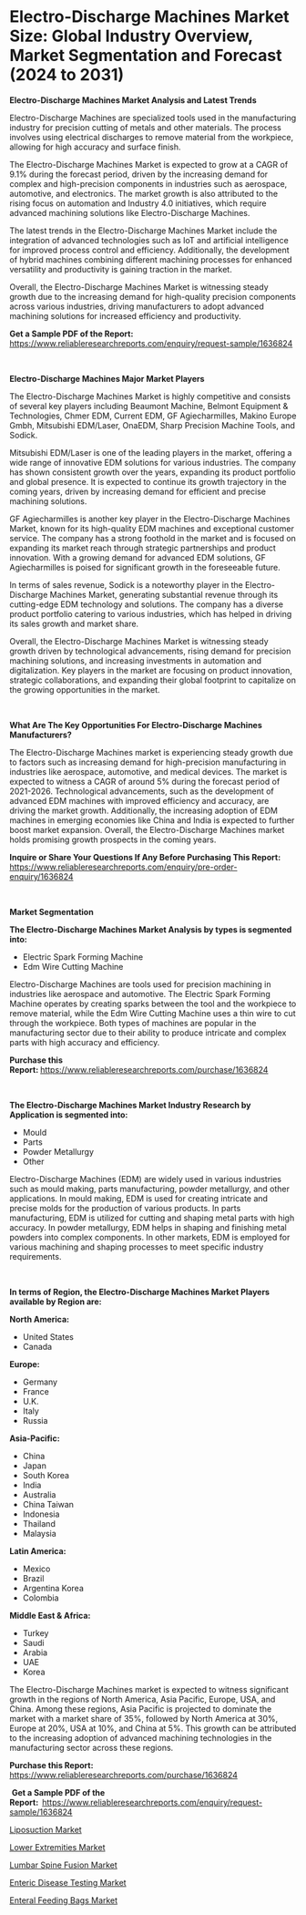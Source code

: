 <p><h1>Electro-Discharge Machines Market Size: Global Industry Overview, Market Segmentation and Forecast (2024 to 2031)</h1></p><p><strong>Electro-Discharge Machines Market Analysis and Latest Trends</strong></p>
<p><p>Electro-Discharge Machines are specialized tools used in the manufacturing industry for precision cutting of metals and other materials. The process involves using electrical discharges to remove material from the workpiece, allowing for high accuracy and surface finish.</p><p>The Electro-Discharge Machines Market is expected to grow at a CAGR of 9.1% during the forecast period, driven by the increasing demand for complex and high-precision components in industries such as aerospace, automotive, and electronics. The market growth is also attributed to the rising focus on automation and Industry 4.0 initiatives, which require advanced machining solutions like Electro-Discharge Machines.</p><p>The latest trends in the Electro-Discharge Machines Market include the integration of advanced technologies such as IoT and artificial intelligence for improved process control and efficiency. Additionally, the development of hybrid machines combining different machining processes for enhanced versatility and productivity is gaining traction in the market.</p><p>Overall, the Electro-Discharge Machines Market is witnessing steady growth due to the increasing demand for high-quality precision components across various industries, driving manufacturers to adopt advanced machining solutions for increased efficiency and productivity.</p></p>
<p><strong>Get a Sample PDF of the Report:&nbsp;</strong> <a href="https://www.reliableresearchreports.com/enquiry/request-sample/1636824">https://www.reliableresearchreports.com/enquiry/request-sample/1636824</a></p>
<p>&nbsp;</p>
<p><strong>Electro-Discharge Machines Major Market Players</strong></p>
<p><p>The Electro-Discharge Machines Market is highly competitive and consists of several key players including Beaumont Machine, Belmont Equipment & Technologies, Chmer EDM, Current EDM, GF Agiecharmilles, Makino Europe Gmbh, Mitsubishi EDM/Laser, OnaEDM, Sharp Precision Machine Tools, and Sodick. </p><p>Mitsubishi EDM/Laser is one of the leading players in the market, offering a wide range of innovative EDM solutions for various industries. The company has shown consistent growth over the years, expanding its product portfolio and global presence. It is expected to continue its growth trajectory in the coming years, driven by increasing demand for efficient and precise machining solutions.</p><p>GF Agiecharmilles is another key player in the Electro-Discharge Machines Market, known for its high-quality EDM machines and exceptional customer service. The company has a strong foothold in the market and is focused on expanding its market reach through strategic partnerships and product innovation. With a growing demand for advanced EDM solutions, GF Agiecharmilles is poised for significant growth in the foreseeable future.</p><p>In terms of sales revenue, Sodick is a noteworthy player in the Electro-Discharge Machines Market, generating substantial revenue through its cutting-edge EDM technology and solutions. The company has a diverse product portfolio catering to various industries, which has helped in driving its sales growth and market share.</p><p>Overall, the Electro-Discharge Machines Market is witnessing steady growth driven by technological advancements, rising demand for precision machining solutions, and increasing investments in automation and digitalization. Key players in the market are focusing on product innovation, strategic collaborations, and expanding their global footprint to capitalize on the growing opportunities in the market.</p></p>
<p>&nbsp;</p>
<p><strong>What Are The Key Opportunities For Electro-Discharge Machines Manufacturers?</strong></p>
<p><p>The Electro-Discharge Machines market is experiencing steady growth due to factors such as increasing demand for high-precision manufacturing in industries like aerospace, automotive, and medical devices. The market is expected to witness a CAGR of around 5% during the forecast period of 2021-2026. Technological advancements, such as the development of advanced EDM machines with improved efficiency and accuracy, are driving the market growth. Additionally, the increasing adoption of EDM machines in emerging economies like China and India is expected to further boost market expansion. Overall, the Electro-Discharge Machines market holds promising growth prospects in the coming years.</p></p>
<p><strong>Inquire or Share Your Questions If Any Before Purchasing This Report:</strong> <a href="https://www.reliableresearchreports.com/enquiry/pre-order-enquiry/1636824">https://www.reliableresearchreports.com/enquiry/pre-order-enquiry/1636824</a></p>
<p>&nbsp;</p>
<p><strong>Market Segmentation</strong></p>
<p><strong>The Electro-Discharge Machines Market Analysis by types is segmented into:</strong></p>
<p><ul><li>Electric Spark Forming Machine</li><li>Edm Wire Cutting Machine</li></ul></p>
<p><p>Electro-Discharge Machines are tools used for precision machining in industries like aerospace and automotive. The Electric Spark Forming Machine operates by creating sparks between the tool and the workpiece to remove material, while the Edm Wire Cutting Machine uses a thin wire to cut through the workpiece. Both types of machines are popular in the manufacturing sector due to their ability to produce intricate and complex parts with high accuracy and efficiency.</p></p>
<p><strong>Purchase this Report:&nbsp;</strong><a href="https://www.reliableresearchreports.com/purchase/1636824">https://www.reliableresearchreports.com/purchase/1636824</a></p>
<p>&nbsp;</p>
<p><strong>The Electro-Discharge Machines Market Industry Research by Application is segmented into:</strong></p>
<p><ul><li>Mould</li><li>Parts</li><li>Powder Metallurgy</li><li>Other</li></ul></p>
<p><p>Electro-Discharge Machines (EDM) are widely used in various industries such as mould making, parts manufacturing, powder metallurgy, and other applications. In mould making, EDM is used for creating intricate and precise molds for the production of various products. In parts manufacturing, EDM is utilized for cutting and shaping metal parts with high accuracy. In powder metallurgy, EDM helps in shaping and finishing metal powders into complex components. In other markets, EDM is employed for various machining and shaping processes to meet specific industry requirements.</p></p>
<p>&nbsp;</p>
<p><strong>In terms of Region, the Electro-Discharge Machines Market Players available by Region are:</strong></p>
<p>
    <p> <strong> North America: </strong>
        <ul>
            <li>United States</li>
            <li>Canada</li>
        </ul>
        </p> 
    <p> <strong> Europe: </strong>
        <ul>
            <li>Germany</li>
            <li>France</li>
            <li>U.K.</li>
            <li>Italy</li>
            <li>Russia</li>
        </ul>
        </p> 
    <p> <strong> Asia-Pacific: </strong>
        <ul>
            <li>China</li>
            <li>Japan</li>
            <li>South Korea</li>
            <li>India</li>
            <li>Australia</li>
            <li>China Taiwan</li>
            <li>Indonesia</li>
            <li>Thailand</li>
            <li>Malaysia</li>
        </ul>
        </p> 
    <p> <strong> Latin America: </strong>
        <ul>
            <li>Mexico</li>
            <li>Brazil</li>
            <li>Argentina Korea</li>
            <li>Colombia</li>
        </ul>
        </p> 
    <p> <strong> Middle East & Africa: </strong>
        <ul>
            <li>Turkey</li>
            <li>Saudi</li>
            <li>Arabia</li>
            <li>UAE</li>
            <li>Korea</li>
        </ul>
    </p>
    </p>
<p><p>The Electro-Discharge Machines market is expected to witness significant growth in the regions of North America, Asia Pacific, Europe, USA, and China. Among these regions, Asia Pacific is projected to dominate the market with a market share of 35%, followed by North America at 30%, Europe at 20%, USA at 10%, and China at 5%. This growth can be attributed to the increasing adoption of advanced machining technologies in the manufacturing sector across these regions.</p></p>
<p><strong>Purchase this Report: </strong><a href="https://www.reliableresearchreports.com/purchase/1636824">https://www.reliableresearchreports.com/purchase/1636824</a></p>
<p>&nbsp;<strong>Get a Sample PDF of the Report:&nbsp;&nbsp;</strong><a href="https://www.reliableresearchreports.com/enquiry/request-sample/1636824">https://www.reliableresearchreports.com/enquiry/request-sample/1636824</a></p>
<p><strong></strong></p>
<p><p><a href="https://medium.com/@seansandoval1935/liposuction-market-analysis-and-sze-forecasted-for-period-from-2024-to-2031-08205df8d6b5">Liposuction Market</a></p><p><a href="https://medium.com/@seansandoval1935/lower-extremities-nbsp-market-focuses-on-market-share-size-and-projected-forecast-till-2031-3d1359940868">Lower Extremities Market</a></p><p><a href="https://medium.com/@seansandoval1935/lumbar-spine-fusion-market-analysis-and-sze-forecasted-for-period-from-2024-to-2031-c176fa3094ee">Lumbar Spine Fusion Market</a></p><p><a href="https://medium.com/@seansandoval1935/enteric-disease-testing-market-trends-and-market-analysis-forecasted-for-period-2024-2031-75618f46229f">Enteric Disease Testing Market</a></p><p><a href="https://medium.com/@seansandoval1935/enteral-feeding-bags-market-insights-into-market-cagr-market-trends-and-growth-strategies-bf3c4e463a3c">Enteral Feeding Bags Market</a></p></p>